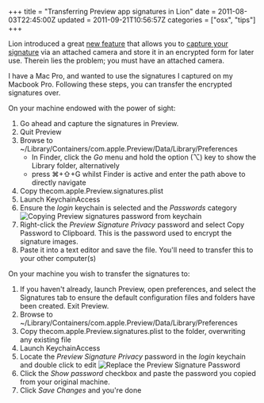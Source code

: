 +++
title = "Transferring Preview app signatures in Lion"
date = 2011-08-03T22:45:00Z
updated = 2011-09-21T10:56:57Z
categories = ["osx", "tips"]
+++

Lion introduced a great [new feature](http://www.apple.com/macosx/whats-new/features.html#preview) that allows you to [capture your signature](http://www.cultofmac.com/you-can-now-sign-pdfs-using-lions-preview-app-screenshots-how-to/100237) via an attached camera and store it in an encrypted form for later use.  Therein lies the problem; you must have an attached camera.

I have a Mac Pro, and wanted to use the signatures I captured on my Macbook Pro.  Following these steps, you can transfer the encrypted signatures over.

On your machine endowed with the power of sight:

1.  Go ahead and capture the signatures in Preview.
2.  Quit Preview
3.  Browse to ~/Library/Containers/com.apple.Preview/Data/Library/Preferences
    *   In Finder, click the _Go_ menu and hold the option (⌥) key to show the Library folder, alternatively
    *   press ⌘+⇧+G whilst Finder is active and enter the path above to directly navigate
4.  Copy thecom.apple.Preview.signatures.plist
5.  Launch KeychainAccess
6.  Ensure the _login_ keychain is selected and the _Passwords_ category
    ![Copying Preview signatures password from keychain](http://lh3.ggpht.com/-z8tRB-j6kdo/Tjov5yUdYZI/AAAAAAAAAqE/OKZt52E80_Q/Keychain-Preview-Password.png?imgmax=800 "Keychain-Preview-Password.png")
7.  Right-click the _Preview Signature Privacy_ password and select Copy Password to Clipboard.  This is the password used to encrypt the signature images.
8.  Paste it into a text editor and save the file.  You'll need to transfer this to your other computer(s)

On your machine you wish to transfer the signatures to:

1.  If you haven't already, launch Preview, open preferences, and select the Signatures tab to ensure the default configuration files and folders have been created.  Exit Preview.
2.  Browse to ~/Library/Containers/com.apple.Preview/Data/Library/Preferences
3.  Copy thecom.apple.Preview.signatures.plist to the folder, overwriting any existing file
4.  Launch KeychainAccess
5.  Locate the _Preview Signature Privacy_ password in the _login_ keychain and double click to edit
    ![Replace the Preview Signature Password](http://lh3.ggpht.com/-BB6bmWMvymU/TjoxoHRQJeI/AAAAAAAAAqM/pdQcMbIt4o8/Replace%252520Preview%252520Signature%252520Privacy%252520password%252520dialog.png?imgmax=800 "Replace Preview Signature Privacy password dialog.png")
6.  Click the _Show password_ checkbox and paste the password you copied from your original machine.
7.  Click _Save Changes_ and you're done
